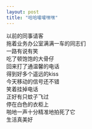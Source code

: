```yaml
---
layout: post
title: "哈哈嚯嚯嘿嘿"
---
```

以前的同事请客  
拖着业务办公室满满一车的同志们  
一路有说有笑  
吃了顿饱饱的大骨仔  
回来打了通温馨的电话  
得到好多个遥远的kiss  
今天移动的信号还不错  
笑着挂掉电话  
正好有只蚊子飞过  
停在白色的衣柜上  
啪地一声十分精准地拍死了它  
生活真美好  
							  
		
